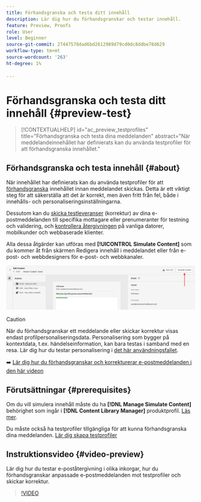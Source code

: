 ```yaml
---
title: Förhandsgranska och testa ditt innehåll
description: Lär dig hur du förhandsgranskar och testar innehåll.
feature: Preview, Proofs
role: User
level: Beginner
source-git-commit: 27447578dad6bd2612989d79cd0dc8ddbe78d629
workflow-type: tm+mt
source-wordcount: '263'
ht-degree: 1%

---
```


# Förhandsgranska och testa ditt innehåll {#preview-test}

>[!CONTEXTUALHELP]
>id="ac_preview_testprofiles"
>title="Förhandsgranska och testa dina meddelanden"
>abstract="När meddelandeinnehållet har definierats kan du använda testprofiler för att förhandsgranska innehållet."

## Förhandsgranska och testa innehåll {#about}

När innehållet har definierats kan du använda testprofiler för att [förhandsgranska](preview.md) innehållet innan meddelandet skickas. Detta är ett viktigt steg för att säkerställa att det är korrekt, men även fritt från fel, både i innehålls- och personaliseringsinställningarna.

Dessutom kan du [skicka testleveranser](proofs.md) (korrektur) av dina e-postmeddelanden till specifika mottagare eller prenumeranter för testning och validering, och [kontrollera återgivningen](rendering.md) på vanliga datorer, mobilkunder och webbaserade klienter.

Alla dessa åtgärder kan utföras med **[!UICONTROL Simulate Content]** som du kommer åt från skärmen Redigera innehåll i meddelandet eller från e-post- och webbdesigners för e-post- och webbkanaler.

![](../email/assets/email-preview-button.png)

>[!CAUTION]
>
>När du förhandsgranskar ett meddelande eller skickar korrektur visas endast profilpersonaliseringsdata. Personalisering som bygger på kontextdata, t.ex. händelseinformation, kan bara testas i samband med en resa. Lär dig hur du testar personalisering i [det här användningsfallet](../personalization/personalization-use-case.md).

➡️ [Lär dig hur du förhandsgranskar och korrekturerar e-postmeddelanden i den här videon](#video-preview)

## Förutsättningar {#prerequisites}

Om du vill simulera innehåll måste du ha **[!DNL Manage Simulate Content]** behörighet som ingår i **[!DNL Content Library Manager]** produktprofil. [Läs mer](../administration/ootb-product-profiles.md#content-library-manager).

Du måste också ha testprofiler tillgängliga för att kunna förhandsgranska dina meddelanden. [Lär dig skapa testprofiler](../audience/creating-test-profiles.md)

## Instruktionsvideo {#video-preview}

Lär dig hur du testar e-poståtergivning i olika inkorgar, hur du förhandsgranskar anpassade e-postmeddelanden mot testprofiler och skickar korrektur.

>[!VIDEO](https://video.tv.adobe.com/v/334239?quality=12)
